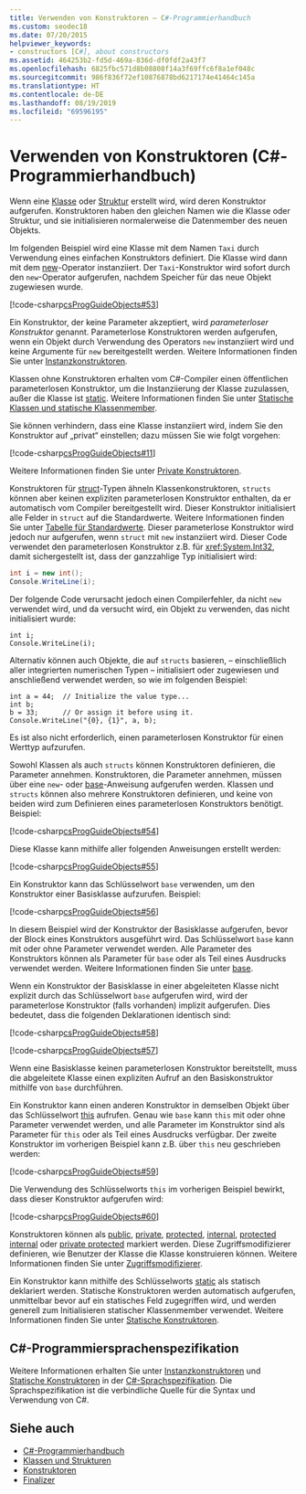 ```yaml
---
title: Verwenden von Konstruktoren – C#-Programmierhandbuch
ms.custom: seodec18
ms.date: 07/20/2015
helpviewer_keywords:
- constructors [C#], about constructors
ms.assetid: 464253b2-fd5d-469a-836d-df0fdf2a43f7
ms.openlocfilehash: 6825fbc571d8b08808f14a3f69ffc6f8a1ef048c
ms.sourcegitcommit: 986f836f72ef10876878bd6217174e41464c145a
ms.translationtype: HT
ms.contentlocale: de-DE
ms.lasthandoff: 08/19/2019
ms.locfileid: "69596195"
---
```

# <a name="using-constructors-c-programming-guide"></a>Verwenden von Konstruktoren (C#-Programmierhandbuch)

Wenn eine [Klasse](../../language-reference/keywords/class.md) oder [Struktur](../../language-reference/keywords/struct.md) erstellt wird, wird deren Konstruktor aufgerufen. Konstruktoren haben den gleichen Namen wie die Klasse oder Struktur, und sie initialisieren normalerweise die Datenmember des neuen Objekts.  
  
 Im folgenden Beispiel wird eine Klasse mit dem Namen `Taxi` durch Verwendung eines einfachen Konstruktors definiert. Die Klasse wird dann mit dem [new](../../language-reference/operators/new-operator.md)-Operator instanziiert. Der `Taxi`-Konstruktor wird sofort durch den `new`-Operator aufgerufen, nachdem Speicher für das neue Objekt zugewiesen wurde.  
  
 [!code-csharp[csProgGuideObjects#53](~/samples/snippets/csharp/VS_Snippets_VBCSharp/csProgGuideObjects/CS/Objects.cs#53)]  
  
 Ein Konstruktor, der keine Parameter akzeptiert, wird *parameterloser Konstruktor* genannt. Parameterlose Konstruktoren werden aufgerufen, wenn ein Objekt durch Verwendung des Operators `new` instanziiert wird und keine Argumente für `new` bereitgestellt werden. Weitere Informationen finden Sie unter [Instanzkonstruktoren](./instance-constructors.md).  
  
 Klassen ohne Konstruktoren erhalten vom C#-Compiler einen öffentlichen parameterlosen Konstruktor, um die Instanziierung der Klasse zuzulassen, außer die Klasse ist [static](../../language-reference/keywords/static.md). Weitere Informationen finden Sie unter [Statische Klassen und statische Klassenmember](./static-classes-and-static-class-members.md).  
  
 Sie können verhindern, dass eine Klasse instanziiert wird, indem Sie den Konstruktor auf „privat“ einstellen; dazu müssen Sie wie folgt vorgehen:  
  
 [!code-csharp[csProgGuideObjects#11](~/samples/snippets/csharp/VS_Snippets_VBCSharp/csProgGuideObjects/CS/Objects.cs#11)]  
  
 Weitere Informationen finden Sie unter [Private Konstruktoren](./private-constructors.md).  
  
 Konstruktoren für [struct](../../language-reference/keywords/struct.md)-Typen ähneln Klassenkonstruktoren, `structs` können aber keinen expliziten parameterlosen Konstruktor enthalten, da er automatisch vom Compiler bereitgestellt wird. Dieser Konstruktor initialisiert alle Felder in `struct` auf die Standardwerte. Weitere Informationen finden Sie unter [Tabelle für Standardwerte](../../language-reference/keywords/default-values-table.md). Dieser parameterlose Konstruktor wird jedoch nur aufgerufen, wenn `struct` mit `new` instanziiert wird. Dieser Code verwendet den parameterlosen Konstruktor z.B. für <xref:System.Int32>, damit sichergestellt ist, dass der ganzzahlige Typ initialisiert wird:  
  
```csharp  
int i = new int();  
Console.WriteLine(i);  
```  
  
 Der folgende Code verursacht jedoch einen Compilerfehler, da nicht `new` verwendet wird, und da versucht wird, ein Objekt zu verwenden, das nicht initialisiert wurde:  
  
```  
int i;  
Console.WriteLine(i);  
```  
  
 Alternativ können auch Objekte, die auf `structs` basieren, – einschließlich aller integrierten numerischen Typen – initialisiert oder zugewiesen und anschließend verwendet werden, so wie im folgenden Beispiel:  
  
```  
int a = 44;  // Initialize the value type...  
int b;  
b = 33;      // Or assign it before using it.  
Console.WriteLine("{0}, {1}", a, b);  
```  
  
 Es ist also nicht erforderlich, einen parameterlosen Konstruktor für einen Werttyp aufzurufen.  
  
 Sowohl Klassen als auch `structs` können Konstruktoren definieren, die Parameter annehmen. Konstruktoren, die Parameter annehmen, müssen über eine `new`- oder [base](../../language-reference/keywords/base.md)-Anweisung aufgerufen werden. Klassen und `structs` können also mehrere Konstruktoren definieren, und keine von beiden wird zum Definieren eines parameterlosen Konstruktors benötigt. Beispiel:  
  
 [!code-csharp[csProgGuideObjects#54](~/samples/snippets/csharp/VS_Snippets_VBCSharp/csProgGuideObjects/CS/Objects.cs#54)]  
  
 Diese Klasse kann mithilfe aller folgenden Anweisungen erstellt werden:  
  
 [!code-csharp[csProgGuideObjects#55](~/samples/snippets/csharp/VS_Snippets_VBCSharp/csProgGuideObjects/CS/Objects.cs#55)]  
  
 Ein Konstruktor kann das Schlüsselwort `base` verwenden, um den Konstruktor einer Basisklasse aufzurufen. Beispiel:  
  
 [!code-csharp[csProgGuideObjects#56](~/samples/snippets/csharp/VS_Snippets_VBCSharp/csProgGuideObjects/CS/Objects.cs#56)]  
  
 In diesem Beispiel wird der Konstruktor der Basisklasse aufgerufen, bevor der Block eines Konstruktors ausgeführt wird. Das Schlüsselwort `base` kann mit oder ohne Parameter verwendet werden. Alle Parameter des Konstruktors können als Parameter für `base` oder als Teil eines Ausdrucks verwendet werden. Weitere Informationen finden Sie unter [base](../../language-reference/keywords/base.md).  
  
 Wenn ein Konstruktor der Basisklasse in einer abgeleiteten Klasse nicht explizit durch das Schlüsselwort `base` aufgerufen wird, wird der parameterlose Konstruktor (falls vorhanden) implizit aufgerufen. Dies bedeutet, dass die folgenden Deklarationen identisch sind:  
  
 [!code-csharp[csProgGuideObjects#58](~/samples/snippets/csharp/VS_Snippets_VBCSharp/csProgGuideObjects/CS/Objects.cs#58)]  
  
 [!code-csharp[csProgGuideObjects#57](~/samples/snippets/csharp/VS_Snippets_VBCSharp/csProgGuideObjects/CS/Objects.cs#57)]  
  
 Wenn eine Basisklasse keinen parameterlosen Konstruktor bereitstellt, muss die abgeleitete Klasse einen expliziten Aufruf an den Basiskonstruktor mithilfe von `base` durchführen.  
  
 Ein Konstruktor kann einen anderen Konstruktor in demselben Objekt über das Schlüsselwort [this](../../language-reference/keywords/this.md) aufrufen. Genau wie `base` kann `this` mit oder ohne Parameter verwendet werden, und alle Parameter im Konstruktor sind als Parameter für `this` oder als Teil eines Ausdrucks verfügbar. Der zweite Konstruktor im vorherigen Beispiel kann z.B. über `this` neu geschrieben werden:  
  
 [!code-csharp[csProgGuideObjects#59](~/samples/snippets/csharp/VS_Snippets_VBCSharp/csProgGuideObjects/CS/Objects.cs#59)]  
  
 Die Verwendung des Schlüsselworts `this` im vorherigen Beispiel bewirkt, dass dieser Konstruktor aufgerufen wird:  
  
 [!code-csharp[csProgGuideObjects#60](~/samples/snippets/csharp/VS_Snippets_VBCSharp/csProgGuideObjects/CS/Objects.cs#60)]  
  
 Konstruktoren können als [public](../../language-reference/keywords/public.md), [private](../../language-reference/keywords/private.md), [protected](../../language-reference/keywords/protected.md), [internal](../../language-reference/keywords/internal.md), [protected internal](../../language-reference/keywords/protected-internal.md) oder [private protected](../../language-reference/keywords/private-protected.md) markiert werden. Diese Zugriffsmodifizierer definieren, wie Benutzer der Klasse die Klasse konstruieren können. Weitere Informationen finden Sie unter [Zugriffsmodifizierer](./access-modifiers.md).  
  
 Ein Konstruktor kann mithilfe des Schlüsselworts [static](../../language-reference/keywords/static.md) als statisch deklariert werden. Statische Konstruktoren werden automatisch aufgerufen, unmittelbar bevor auf ein statisches Feld zugegriffen wird, und werden generell zum Initialisieren statischer Klassenmember verwendet. Weitere Informationen finden Sie unter [Statische Konstruktoren](./static-constructors.md).  
  
## <a name="c-language-specification"></a>C#-Programmiersprachenspezifikation  

Weitere Informationen erhalten Sie unter [Instanzkonstruktoren](~/_csharplang/spec/classes.md#instance-constructors) und [Statische Konstruktoren](~/_csharplang/spec/classes.md#static-constructors) in der [C#-Sprachspezifikation](../../language-reference/language-specification/index.md). Die Sprachspezifikation ist die verbindliche Quelle für die Syntax und Verwendung von C#.
  
## <a name="see-also"></a>Siehe auch

- [C#-Programmierhandbuch](../index.md)
- [Klassen und Strukturen](./index.md)
- [Konstruktoren](./constructors.md)
- [Finalizer](./destructors.md)
